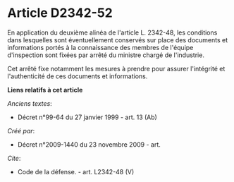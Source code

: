 # Article D2342-52

En application du deuxième alinéa de l'article L. 2342-48, les conditions dans lesquelles sont éventuellement conservés sur
place des documents et informations portés à la connaissance des membres de l'équipe d'inspection sont fixées par arrêté du
ministre chargé de l'industrie. 

Cet arrêté fixe notamment les mesures à prendre pour assurer l'intégrité et l'authenticité de ces documents et informations.

**Liens relatifs à cet article**

_Anciens textes_:

  - Décret n°99-64 du 27 janvier 1999 - art. 13 (Ab)

_Créé par_:

  - Décret n°2009-1440 du 23 novembre 2009 - art.

_Cite_:

  - Code de la défense. - art. L2342-48 (V)
